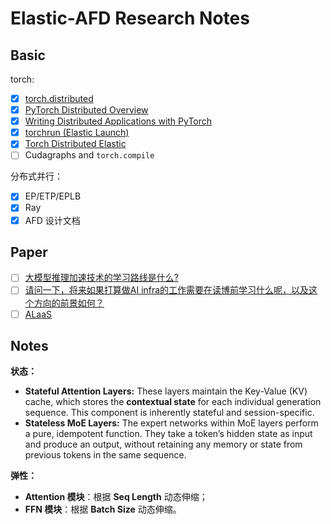 # Elastic-AFD Research Notes

## Basic

torch:

- [x] [torch.distributed](https://docs.pytorch.org/docs/stable/distributed.html)
- [x] [PyTorch Distributed Overview](https://docs.pytorch.org/tutorials/beginner/dist_overview.html)
- [x] [Writing Distributed Applications with PyTorch](https://docs.pytorch.org/tutorials/intermediate/dist_tuto.html)
- [x] [torchrun (Elastic Launch)](https://docs.pytorch.org/docs/stable/elastic/run.html)
- [x] [Torch Distributed Elastic](https://docs.pytorch.org/docs/stable/distributed.elastic.html)
- [ ] Cudagraphs and `torch.compile`

分布式并行：

- [x] EP/ETP/EPLB
- [x] Ray
- [x] AFD 设计文档

## Paper

- [ ] [大模型推理加速技术的学习路线是什么?](https://www.zhihu.com/question/591646269/answer/93480081073)
- [ ] [请问一下，将来如果打算做AI infra的工作需要在读博前学习什么呢，以及这个方向的前景如何？](https://www.zhihu.com/question/3627356519/answer/1954947783241994585)
- [ ] [ALaaS](https://github.com/HuaizhengZhang/Active-Learning-as-a-Service)

## Notes

**状态：**

- **Stateful Attention Layers:** These layers maintain the Key-Value (KV) cache, which stores the **contextual state** for each individual generation sequence. This component is inherently stateful and session-specific.
- **Stateless MoE Layers:** The expert networks within MoE layers perform a pure, idempotent function. They take a token’s hidden state as input and produce an output, without retaining any memory or state from previous tokens in the same sequence.

**弹性：**

- **Attention 模块**：根据 **Seq Length** 动态伸缩；
- **FFN 模块**：根据 **Batch Size** 动态伸缩。
